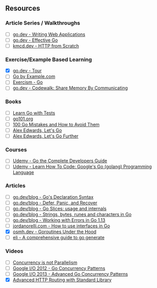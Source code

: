 ## Resources

### Article Series / Walkthroughs

  - [ ] [go.dev - Writing Web Applications](https://go.dev/doc/articles/wiki/)
  - [ ] [go.dev - Effective Go](https://go.dev/doc/effective_go)
  - [ ] [kmcd.dev - HTTP from Scratch](https://kmcd.dev/series/http-from-scratch/)
  
### Exercise/Example Based Learning

  - [x] [go.dev - Tour](https://go.dev/tour/welcome)
  - [ ] [Go by Example.com](https://gobyexample.com)
  - [ ] [Exercism - Go](https://exercism.org/tracks/go)
  - [ ] [go.dev - Codewalk: Share Memory By Communicating](https://go.dev/doc/codewalk/sharemem/)

### Books

  - [ ] [Learn Go with Tests](https://quii.gitbook.io/learn-go-with-tests)
  - [ ] [go101.org](https://go101.org)
  - [ ] [100 Go Mistakes and How to Avoid Them](https://www.manning.com/books/100-go-mistakes-and-how-to-avoid-them)
  - [ ] [Alex Edwards, Let's Go](https://lets-go.alexedwards.net)
  - [ ] [Alex Edwards, Let's Go Further](https://lets-go-further.alexedwards.net)

### Courses

  - [ ] [Udemy - Go the Complete Developers Guide](https://www.udemy.com/course/go-the-complete-developers-guide/)
  - [ ] [Udemy - Learn How To Code: Google's Go (golang) Programming Language](https://www.udemy.com/course/learn-how-to-code/)

### Articles

  - [ ] [go.dev/blog - Go's Declaration Syntax](https://go.dev/blog/declaration-syntax)
  - [ ] [go.dev/blog - Defer, Panic, and Recover](https://go.dev/blog/defer-panic-and-recover)
  - [ ] [go.dev/blog - Go Slices: usage and internals](https://go.dev/blog/slices-intro)
  - [ ] [go.dev/blog - Strings, bytes, runes and characters in Go](https://go.dev/blog/strings)
  - [ ] [go.dev/blog - Working with Errors in Go 1.13](https://go.dev/blog/go1.13-errors)
  - [ ] [jordanorelli.com - How to use interfaces in Go](https://jordanorelli.com/post/32665860244/how-to-use-interfaces-in-go)
  - [x] [osmh.dev - Goroutines Under the Hood](https://osmh.dev/posts/goroutines-under-the-hood)
  - [ ] [eli - A comprehensive guide to go generate](https://eli.thegreenplace.net/2021/a-comprehensive-guide-to-go-generate)

### Videos

  - [ ] [Concurrency is not Parallelism](https://go.dev/blog/waza-talk)
  - [ ] [Google I/O 2012 - Go Concurrency Patterns](https://www.youtube.com/watch?v=f6kdp27TYZs)
  - [ ] [Google I/O 2013 - Advanced Go Concurrency Patterns](https://www.youtube.com/watch?v=QDDwwePbDtw)
  - [x] [Advanced HTTP Routing with Standard Library](https://www.youtube.com/watch?v=H7tbjKFSg58)
